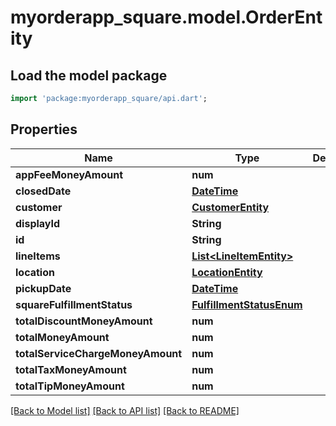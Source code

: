 # myorderapp_square.model.OrderEntity

## Load the model package
```dart
import 'package:myorderapp_square/api.dart';
```

## Properties
Name | Type | Description | Notes
------------ | ------------- | ------------- | -------------
**appFeeMoneyAmount** | **num** |  | [optional] 
**closedDate** | [**DateTime**](DateTime.md) |  | [optional] 
**customer** | [**CustomerEntity**](CustomerEntity.md) |  | [optional] 
**displayId** | **String** |  | [optional] 
**id** | **String** |  | [optional] 
**lineItems** | [**List&lt;LineItemEntity&gt;**](LineItemEntity.md) |  | [optional] 
**location** | [**LocationEntity**](LocationEntity.md) |  | [optional] 
**pickupDate** | [**DateTime**](DateTime.md) |  | [optional] 
**squareFulfillmentStatus** | [**FulfillmentStatusEnum**](FulfillmentStatusEnum.md) |  | [optional] 
**totalDiscountMoneyAmount** | **num** |  | [optional] 
**totalMoneyAmount** | **num** |  | [optional] 
**totalServiceChargeMoneyAmount** | **num** |  | [optional] 
**totalTaxMoneyAmount** | **num** |  | [optional] 
**totalTipMoneyAmount** | **num** |  | [optional] 

[[Back to Model list]](../README.md#documentation-for-models) [[Back to API list]](../README.md#documentation-for-api-endpoints) [[Back to README]](../README.md)


